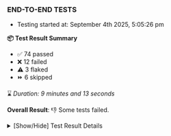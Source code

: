 ### END-TO-END TESTS

- Testing started at: September 4th 2025, 5:05:26 pm

**📦 Test Result Summary**

- ✅ 74 passed
- ❌ 12 failed
- ⚠️ 3 flaked
- ⏩ 6 skipped

⌛ _Duration: 9 minutes and 13 seconds_

**Overall Result**: 👎 Some tests failed.



<details>
    <summary>[Show/Hide] Test Result Details</summary>
    <div markdown="1">

| Test | Browser | Test Case | Tags | Result |
| :---: | :---: | :--- | :---: | :---: |
| 1 | chromium-meshery-provider | Transition to disconnected state and then back to connected state |  | ❌ |
| 2 | chromium-meshery-provider | Transition to ignored state and then back to connected state |  | ➖ |
| 3 | chromium-meshery-provider | Transition to not found state and then back to connected state |  | ➖ |
| 4 | chromium-meshery-provider | Delete Kubernetes cluster connections |  | ➖ |
| 5 | chromium-meshery-provider | Aggregation Charts are displayed |  | ⚠️ |
| 6 | chromium-local-provider | Add performance profile with load generator fortio |  | ❌ |
| 7 | chromium-local-provider | View detailed result of a performance profile (Graph Visualiser) with load generator fortio |  | ❌ |
| 8 | chromium-local-provider | Edit the configuration of a performance profile with load generator fortio and service mesh None |  | ❌ |
| 9 | chromium-local-provider | Compare test of a performance profile with load generator fortio |  | ❌ |
| 10 | chromium-local-provider | Delete a performance profile with load generator fortio |  | ❌ |
| 11 | chromium-local-provider | Aggregation Charts are displayed |  | ❌ |
| 12 | chromium-local-provider | Toggle &quot;Send Anonymous Usage Statistics&quot; |  | ❌ |
| 13 | chromium-local-provider | Toggle &quot;Send Anonymous Performance Results&quot; |  | ❌ |
| 14 | chromium-local-provider | Transition to disconnected state and then back to connected state |  | ⚠️ |
| 15 | chromium-local-provider | Transition to ignored state and then back to connected state |  | ❌ |
| 16 | chromium-local-provider | Transition to not found state and then back to connected state |  | ➖ |
| 17 | chromium-local-provider | Delete Kubernetes cluster connections |  | ➖ |
| 18 | chromium-local-provider | deploys a published design to a connected cluster |  | ❌ |
| 19 | chromium-local-provider | Create a Model |  | ⚠️ |
| 20 | chromium-local-provider | Import a Model via Url Import |  | ❌ |
| 21 | chromium-local-provider | Import a Model via CSV Import |  | ➖ |

</div>
</details>


<!-- To see the full report, please visit our CI/CD pipeline with reporter. -->